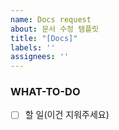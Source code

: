 ```yaml
---
name: Docs request
about: 문서 수정 템플릿
title: "[Docs]"
labels: ''
assignees: ''
---
```


### WHAT-TO-DO
<!-- 진행할 작업을 나열하며 할 일을 정확히 파악합니다. -->
- [ ] 할 일(이건 지워주세요)